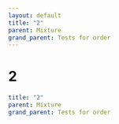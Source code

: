 ```yaml
---
layout: default
title: "2"
parent: Mixture
grand_parent: Tests for order
---
```


# 2

```yaml
title: "2"
parent: Mixture
grand_parent: Tests for order
```
